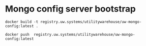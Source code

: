 # Mongo config server bootstrap

```
docker build -t registry.uw.systems/utilitywarehouse/uw-mongo-config:latest .

docker push  registry.uw.systems/utilitywarehouse/uw-mongo-config:latest 
```
